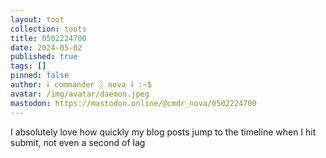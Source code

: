 ```yaml
---
layout: toot
collection: toots
title: 0502224700
date: 2024-05-02
published: true
tags: []
pinned: false
author: ⸸ commander ░ nova ⸸ :~$
avatar: /img/avatar/daemon.jpeg
mastodon: https://mastodon.online/@cmdr_nova/0502224700
---
```


I absolutely love how quickly my blog posts jump to the timeline when I hit submit, not even a second of lag
